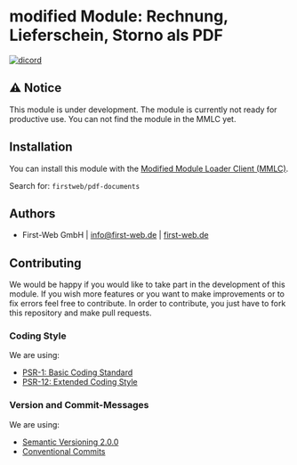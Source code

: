 # modified Module: Rechnung, Lieferschein, Storno als PDF
[![dicord](https://img.shields.io/discord/727190419158597683)](https://discord.gg/9NqwJqP)

## ⚠️ Notice
This module is under development. The module is currently not ready for productive use. You can not find the module in the MMLC yet.

## Installation
You can install this module with the [Modified Module Loader Client (MMLC)](http://module-loader.de).

Search for: `firstweb/pdf-documents`

## Authors
- First-Web GmbH | <info@first-web.de> | [first-web.de](https://www.first-web.de)

## Contributing
We would be happy if you would like to take part in the development of this module. If you wish more features or you want to make improvements or to fix errors feel free to contribute. In order to contribute, you just have to fork this repository and make pull requests.

### Coding Style
We are using:
- [PSR-1: Basic Coding Standard](https://www.php-fig.org/psr/psr-1/)
- [PSR-12: Extended Coding Style](https://www.php-fig.org/psr/psr-12/)

### Version and Commit-Messages
We are using:
- [Semantic Versioning 2.0.0](https://semver.org)
- [Conventional Commits](https://www.conventionalcommits.org/en/v1.0.0/)
